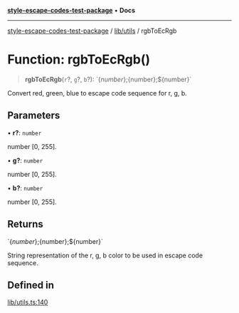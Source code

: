[**style-escape-codes-test-package**](../../../README.md) • **Docs**

***

[style-escape-codes-test-package](../../../modules.md) / [lib/utils](../README.md) / rgbToEcRgb

# Function: rgbToEcRgb()

> **rgbToEcRgb**(`r`?, `g`?, `b`?): \`$\{number\};$\{number\};$\{number\}\`

Convert red, green, blue to escape code sequence for r, g, b.

## Parameters

• **r?**: `number`

number [0, 255].

• **g?**: `number`

number [0, 255].

• **b?**: `number`

number [0, 255].

## Returns

\`$\{number\};$\{number\};$\{number\}\`

String representation of the r, g, b color to be used in escape code
sequence.

## Defined in

[lib/utils.ts:140](https://github.com/mastermind-0xff/style-escape-codes/blob/35eeb3b5ab03f193c615000622ad5113dacfdf6d/src/lib/utils.ts#L140)
